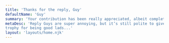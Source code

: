```yaml
---
title: 'Thanks for the reply, Guy'
defaultName: 'Guy'
summary: 'Your contribution has been really appreciated, albeit completely unnecessary and unrequested.'
metaDesc: 'Reply Guys are super annoying, but it’s still polite to give them a
trophy for being good lads...'
layout: 'layouts/home.njk'
---
```

